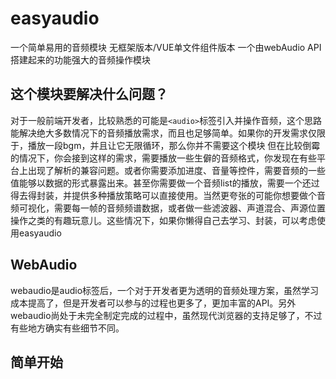 # easyaudio
一个简单易用的音频模块 无框架版本/VUE单文件组件版本
一个由webAudio API搭建起来的功能强大的音频操作模块

## 这个模块要解决什么问题？
对于一般前端开发者，比较熟悉的可能是`<audio>`标签引入并操作音频，这个思路能解决绝大多数情况下的音频播放需求，而且也足够简单。如果你的开发需求仅限于，播放一段bgm，并且让它无限循环，那么你并不需要这个模块
但在比较倒霉的情况下，你会接到这样的需求，需要播放一些生僻的音频格式，你发现在有些平台上出现了解析的兼容问题。或者你需要添加进度、音量等控件，需要音频的一些值能够以数据的形式暴露出来。甚至你需要做一个音频list的播放，需要一个还过得去得封装，并提供多种播放策略可以直接使用。当然更夸张的可能你想要做个音频可视化，需要每一帧的音频频谱数据，或者做一些滤波器、声道混合、声源位置操作之类的有趣玩意儿。这些情况下，如果你懒得自己去学习、封装，可以考虑使用easyaudio

## WebAudio
webaudio是audio标签后，一个对于开发者更为透明的音频处理方案，虽然学习成本提高了，但是开发者可以参与的过程也更多了，更加丰富的API。另外webaudio尚处于未完全制定完成的过程中，虽然现代浏览器的支持足够了，不过有些地方确实有些细节不同。

## 简单开始
